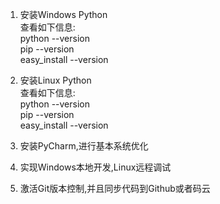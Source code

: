 1. 安装Windows Python  
    查看如下信息:  
    python --version  
    pip --version  
    easy_install --version

2. 安装Linux Python  
    查看如下信息:  
    python --version  
    pip --version  
    easy_install --version

3. 安装PyCharm,进行基本系统优化
4. 实现Windows本地开发,Linux远程调试
5. 激活Git版本控制,并且同步代码到Github或者码云

